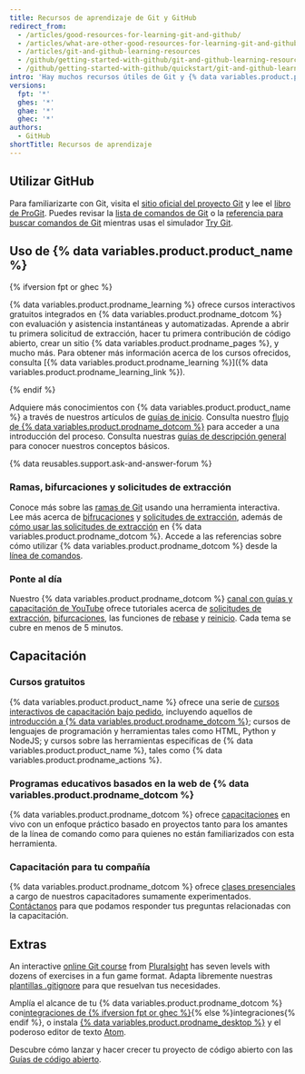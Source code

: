 ```yaml
---
title: Recursos de aprendizaje de Git y GitHub
redirect_from:
  - /articles/good-resources-for-learning-git-and-github/
  - /articles/what-are-other-good-resources-for-learning-git-and-github/
  - /articles/git-and-github-learning-resources
  - /github/getting-started-with-github/git-and-github-learning-resources
  - /github/getting-started-with-github/quickstart/git-and-github-learning-resources
intro: 'Hay muchos recursos útiles de Git y {% data variables.product.product_name %} disponibles en la web. La siguientes es una pequeña lista de nuestros favoritos.'
versions:
  fpt: '*'
  ghes: '*'
  ghae: '*'
  ghec: '*'
authors:
  - GitHub
shortTitle: Recursos de aprendizaje
---
```


## Utilizar GitHub

Para familiarizarte con Git, visita el [sitio oficial del proyecto Git](https://git-scm.com) y lee el [libro de ProGit](http://git-scm.com/book). Puedes revisar la [lista de comandos de Git](https://git-scm.com/docs) o la [referencia para buscar comandos de Git](http://gitref.org) mientras usas el simulador [Try Git](https://try.github.com).

## Uso de {% data variables.product.product_name %}

{% ifversion fpt or ghec %}

{% data variables.product.prodname_learning %} ofrece cursos interactivos gratuitos integrados en {% data variables.product.prodname_dotcom %} con evaluación y asistencia instantáneas y automatizadas. Aprende a abrir tu primera solicitud de extracción, hacer tu primera contribución de código abierto, crear un sitio {% data variables.product.prodname_pages %}, y mucho más. Para obtener más información acerca de los cursos ofrecidos, consulta [{% data variables.product.prodname_learning %}]({% data variables.product.prodname_learning_link %}).

{% endif %}

Adquiere más conocimientos con {% data variables.product.product_name %} a través de nuestros artículos de [guías de inicio](/categories/getting-started-with-github/). Consulta nuestro [ flujo de {% data variables.product.prodname_dotcom %}](https://guides.github.com/introduction/flow) para acceder a una introducción del proceso. Consulta nuestras [guías de descripción general](https://guides.github.com) para conocer nuestros conceptos básicos.

{% data reusables.support.ask-and-answer-forum %}

### Ramas, bifurcaciones y solicitudes de extracción

Conoce más sobre las [ramas de Git](http://learngitbranching.js.org/) usando una herramienta interactiva. Lee más acerca de [bifrucaciones](/articles/about-forks) y [solicitudes de extracción](/articles/using-pull-requests), además de [cómo usar las solicitudes de extracción](https://github.com/blog/1124-how-we-use-pull-requests-to-build-github) en {% data variables.product.prodname_dotcom %}. Accede a las referencias sobre cómo utilizar {% data variables.product.prodname_dotcom %} desde la [línea de comandos](https://cli.github.com/).

### Ponte al día

Nuestro {% data variables.product.prodname_dotcom %} [canal con guías y capacitación de YouTube](https://youtube.com/githubguides) ofrece tutoriales acerca de [solicitudes de extracción](https://www.youtube.com/watch?v=d5wpJ5VimSU&list=PLg7s6cbtAD15G8lNyoaYDuKZSKyJrgwB-&index=19), [ bifurcaciones](https://www.youtube.com/watch?v=5oJHRbqEofs), las funciones de [rebase](https://www.youtube.com/watch?v=SxzjZtJwOgo&list=PLg7s6cbtAD15G8lNyoaYDuKZSKyJrgwB-&index=22) y [reinicio](https://www.youtube.com/watch?v=BKPjPMVB81g). Cada tema se cubre en menos de 5 minutos.

## Capacitación

### Cursos gratuitos

{% data variables.product.product_name %} ofrece una serie de [cursos interactivos de capacitación bajo pedido](https://lab.github.com/), incluyendo aquellos de [introducción a {% data variables.product.prodname_dotcom %}](https://lab.github.com/githubtraining/introduction-to-github); cursos de lenguajes de programación y herramientas tales como HTML, Python y NodeJS; y cursos sobre las herramientas específicas de {% data variables.product.product_name %}, tales como {% data variables.product.prodname_actions %}.

### Programas educativos basados en la web de {% data variables.product.prodname_dotcom %}

{% data variables.product.prodname_dotcom %} ofrece [capacitaciones](https://services.github.com/#upcoming-events) en vivo con un enfoque práctico basado en proyectos tanto para los amantes de la línea de comando como para quienes no están familiarizados con esta herramienta.

### Capacitación para tu compañía

{% data variables.product.prodname_dotcom %} ofrece [clases presenciales](https://services.github.com/#offerings) a cargo de nuestros capacitadores sumamente experimentados. [Contáctanos](https://services.github.com/#contact) para que podamos responder tus preguntas relacionadas con la capacitación.

## Extras

An interactive [online Git course](https://www.pluralsight.com/courses/code-school-git-real) from [Pluralsight](https://www.pluralsight.com/codeschool) has seven levels with dozens of exercises in a fun game format. Adapta libremente nuestras [plantillas .gitignore](https://github.com/github/gitignore) para que resuelvan tus necesidades.

Amplía el alcance de tu {% data variables.product.prodname_dotcom %} con[integraciones de {% ifversion fpt or ghec %}](/articles/about-integrations){% else %}integraciones{% endif %}, o instala [{% data variables.product.prodname_desktop %}](https://desktop.github.com) y el poderoso editor de texto [Atom](https://atom.io).

Descubre cómo lanzar y hacer crecer tu proyecto de código abierto con las [Guías de código abierto](https://opensource.guide/).
